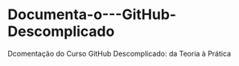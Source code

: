# Documenta-o---GitHub-Descomplicado
Dcomentação do Curso GitHub Descomplicado: da Teoria à Prática
